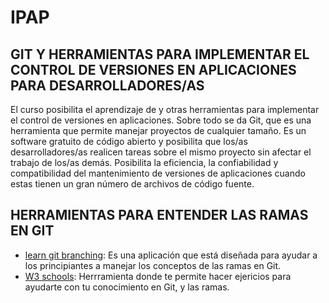 # IPAP
## GIT Y HERRAMIENTAS PARA IMPLEMENTAR EL CONTROL DE VERSIONES EN APLICACIONES PARA DESARROLLADORES/AS 

El curso posibilita el aprendizaje de y otras herramientas para implementar el control de versiones en aplicaciones.
Sobre todo se da Git, que es una herramienta que permite manejar proyectos de cualquier tamaño. 
Es un software gratuito de código abierto y posibilita que los/as desarrolladores/as realicen tareas sobre el mismo proyecto sin afectar el trabajo de los/as demás.
Posibilita la eficiencia, la confiabilidad y compatibilidad del mantenimiento de versiones de aplicaciones cuando estas tienen un gran número de archivos de
código fuente.


## HERRAMIENTAS PARA ENTENDER LAS RAMAS EN GIT

- [learn git branching](https://learngitbranching.js.org/?locale=es_AR): Es una aplicación que está diseñada para ayudar a los principiantes a manejar los conceptos de las ramas en Git.
- [W3 schools](https://www.w3schools.com/git/git_exercises.asp): Herrramienta donde te permite hacer ejericios para ayudarte con tu conocimiento en Git, y las ramas.
